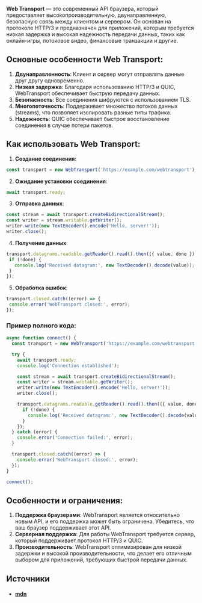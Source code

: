 **Web Transport** — это современный API браузера, который предоставляет высокопроизводительную, двунаправленную, безопасную связь между клиентом и сервером. Он основан на протоколе HTTP/3 и предназначен для приложений, которым требуется низкая задержка и высокая надежность передачи данных, таких как онлайн-игры, потоковое видео, финансовые транзакции и другие.

## Основные особенности Web Transport:

1. **Двунаправленность**: Клиент и сервер могут отправлять данные друг другу одновременно.
2. **Низкая задержка**: Благодаря использованию HTTP/3 и QUIC, WebTransport обеспечивает быструю передачу данных.
3. **Безопасность**: Все соединения шифруются с использованием TLS.
4. **Многопоточность**: Поддерживает множество потоков данных (streams), что позволяет изолировать разные типы трафика.
5. **Надежность**: QUIC обеспечивает быстрое восстановление соединения в случае потери пакетов.

## Как использовать Web Transport:

1. **Создание соединения**:
```javascript
const transport = new WebTransport('https://example.com/webtransport');
```

2. **Ожидание установки соединения**:
```javascript
await transport.ready;
```

3. **Отправка данных**:
```javascript
const stream = await transport.createBidirectionalStream();
const writer = stream.writable.getWriter();
writer.write(new TextEncoder().encode('Hello, server!'));
writer.close();
```

4. **Получение данных**:
```javascript
transport.datagrams.readable.getReader().read().then(({ value, done }) => {
 if (!done) {
   console.log('Received datagram:', new TextDecoder().decode(value));
 }
});
```

5. **Обработка ошибок**:
```javascript
transport.closed.catch((error) => {
 console.error('WebTransport closed:', error);
});
```

### Пример полного кода:

```javascript
async function connect() {
  const transport = new WebTransport('https://example.com/webtransport');

  try {
    await transport.ready;
    console.log('Connection established');

    const stream = await transport.createBidirectionalStream();
    const writer = stream.writable.getWriter();
    writer.write(new TextEncoder().encode('Hello, server!'));
    writer.close();

    transport.datagrams.readable.getReader().read().then(({ value, done }) => {
      if (!done) {
        console.log('Received datagram:', new TextDecoder().decode(value));
      }
    });
  } catch (error) {
    console.error('Connection failed:', error);
  }

  transport.closed.catch((error) => {
    console.error('WebTransport closed:', error);
  });
}

connect();
```

## Особенности и ограничения:

1. **Поддержка браузерами**: WebTransport является относительно новым API, и его поддержка может быть ограничена. Убедитесь, что ваш браузер поддерживает этот API.
2. **Серверная поддержка**: Для работы WebTransport требуется сервер, который поддерживает протокол HTTP/3 и QUIC.
3. **Производительность**: WebTransport оптимизирован для низкой задержки и высокой производительности, что делает его отличным выбором для приложений, требующих быстрой передачи данных.

## Источники
- #### [mdn](https://developer.mozilla.org/en-US/docs/Web/API/WebTransport)